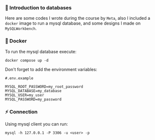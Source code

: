 ### 💙 Introduction to databases

Here are some codes I wrote during the course by `Meta`, also I included a `docker` image to run a mysql database, and some designs I made on `MySQLWorkbench`.

### 🐋 Docker
To run the mysql database execute:
```
docker compose up -d
```
Don't forget to add the environment variables:
```
#.env.example

MYSQL_ROOT_PASSWORD=my_root_password
MYSQL_DATABASE=my_database
MYSQL_USER=my_user
MYSQL_PASSWORD=my_password

```

### ⚡️ Connection
Using mysql client you can run:
```
mysql -h 127.0.0.1 -P 3306 -u <user> -p
```
